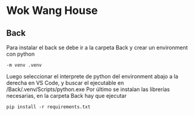 # Wok Wang House

## Back
Para instalar el back se debe ir a la carpeta Back y crear un environment con python 
```
-m venv .venv
```
Luego seleccionar el interprete de python del environment abajo a la derecha en VS Code, y buscar el ejecutable en /Back/.venv/Scripts/python.exe
Por último se instalan las librerías necesarias, en la carpeta Back hay que ejecutar
```
pip install -r requirements.txt
```
